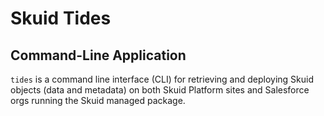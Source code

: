 # Skuid Tides

## Command-Line Application

`tides` is a command line interface (CLI) for retrieving and deploying Skuid objects (data and metadata) on both Skuid Platform sites and Salesforce orgs running the Skuid managed package.
